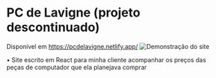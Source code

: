 # PC de Lavigne (projeto descontinuado) 
Disponível em https://pcdelavigne.netlify.app/
![Demonstração do site](https://i.imgur.com/FVXEBwZ.png)

• Site escrito em React para minha cliente acompanhar os preços das peças de computador que ela planejava comprar 
